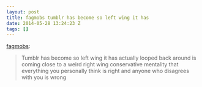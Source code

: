 ```yaml
---
layout: post
title: fagmobs tumblr has become so left wing it has
date: 2014-05-28 13:24:23 Z
tags: []
---
```

[fagmobs](http://fagmobs.tumblr.com/post/86345362169/tumblr-has-become-so-left-wing-it-has-actually):

> Tumblr has become so left wing it has actually looped back around is coming close to a weird right wing conservative mentality that everything you personally think is right and anyone who disagrees with you is wrong
